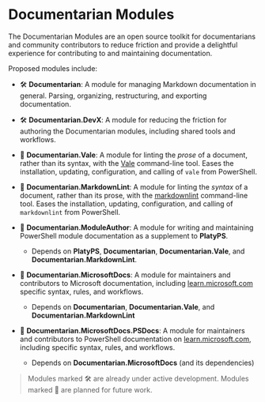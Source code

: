 # Documentarian Modules

The Documentarian Modules are an open source toolkit for documentarians and community contributors
to reduce friction and provide a delightful experience for contributing to and maintaining
documentation.

Proposed modules include:

- 🛠 **Documentarian**: A module for managing Markdown documentation in general. Parsing,
  organizing, restructuring, and exporting documentation.

- 🛠 **Documentarian.DevX**: A module for reducing the friction for authoring the Documentarian
  modules, including shared tools and workflows.

- 🔮 **Documentarian.Vale**: A module for linting the _prose_ of a document, rather than its syntax,
  with the [Vale][01] command-line tool. Eases the installation, updating, configuration, and
  calling of `vale` from PowerShell.

- 🔮 **Documentarian.MarkdownLint**: A module for linting the _syntax_ of a document, rather than
  its prose, with the [markdownlint][02] command-line tool. Eases the installation, updating,
  configuration, and calling of `markdownlint` from PowerShell.

- 🔮 **Documentarian.ModuleAuthor**: A module for writing and maintaining PowerShell module
  documentation as a supplement to **PlatyPS**.
  - Depends on **PlatyPS**, **Documentarian**, **Documentarian.Vale**, and
    **Documentarian.MarkdownLint**.

- 🔮 **Documentarian.MicrosoftDocs**: A module for maintainers and contributors to Microsoft
  documentation, including [learn.microsoft.com][03] specific syntax, rules, and
  workflows.
  - Depends on **Documentarian**, **Documentarian.Vale**, and **Documentarian.MarkdownLint**

- 🔮 **Documentarian.MicrosoftDocs.PSDocs**: A module for maintainers and contributors to PowerShell
  documentation on [learn.microsoft.com][04], including specific syntax, rules,
  and workflows.
  - Depends on **Documentarian.MicrosoftDocs** (and its dependencies)

> Modules marked 🛠 are already under active development. Modules marked 🔮 are planned for future
> work.

<!-- Reference Links -->

[01]: https://vale.sh
[02]: https://github.com/DavidAnson/markdownlint
[03]: https://learn.microsoft.com/
[04]: https://learn.microsoft.com/powershell/
